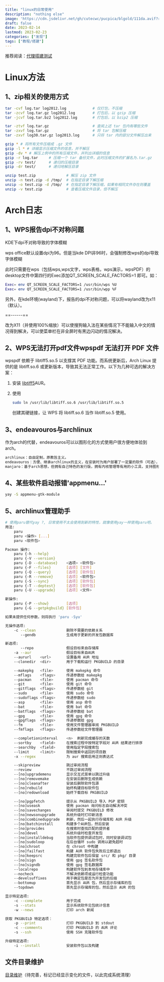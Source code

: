 ```yaml
---
title: "linux的日常使用"
description: "nothing else"
image: 'https://cdn.jsdelivr.net/gh/cutecwc/pucpica/blgold/111da.avif?raw=true'
draft: false
date: 2023-02-14
lastmod: 2023-02-23
categories: ["发现"]
tags: ["教程/搭建"]
---
```



推荐阅读：[代理搭建测试](https://github.com/cutecwc/Elaina/blob/main/content/posts/y23m2/V2Ray%3F.md)

# Linux方法

## 1、zip相关的使用方式


```bash
tar -cvf log.tar log2012.log            # 仅打包，不压缩
tar -zcvf log.tar.gz log2012.log        # 打包后，以 gzip 压缩
tar -jcvf log.tar.bz2 log2012.log       # 打包后，以 bzip2 压缩

tar -ztvf log.tar.gz                    # 查阅上述 tar 包内有哪些文件
tar -zxvf log.tar.gz                    # 将 tar 包解压缩
tar -zxvf log30.tar.gz log2013.log      # 只将 tar 内的部分文件解压出来
```

```bash
gzip * # 将所有文件压缩成 .gz 文件
gzip -l * # 详细显示压缩文件的信息，并不解压
gzip -dv * # 解压上例中的所有压缩文件，并列出详细的信息
gzip -r log.tar     # 压缩一个 tar 备份文件，此时压缩文件的扩展名为.tar.gz
gzip -rv test/      # 递归的压缩目录
gzip -dr test/      # 递归地解压目录
```

```bash
unzip test.zip              # 解压 zip 文件
unzip -n test.zip -d /tmp/  # 在指定目录下解压缩
unzip -o test.zip -d /tmp/  # 在指定目录下解压缩，如果有相同文件存在则覆盖
unzip -v test.zip           # 查看压缩文件目录，但不解压
```

# Arch日志

## 1、WPS报告dpi不对称问题

KDE下dpi不对称导致的字体模糊

wps office默认设置dpi为96。但是当kde DPI非96时，会强制修改wps的dpi导致字体模糊

此时只需要在wps（包括wps,wps文字，wps表格，wps演示，wpsPDF）的desktop文件中第四行的Exec添加QT_SCREEN_SCALE_FACTORS=1 即可。如：

```bash
Exec= env QT_SCREEN_SCALE_FACTORS=1 /usr/bin/wps %U
Exec= env QT_SCREEN_SCALE_FACTORS=1 /usr/bin/wpp %F
```

另外，在kde环境(wayland)下，报告的dpi不对称问题，可以将wayland改为x11（默认）。

==------==

改为X11（并使用100%缩放）可以使搜狗输入法在某些情况下不能输入中文的情况得到解决，可以使菜单栏在非全屏时有黑边闪动的情况解决。

## 2、WPS无法打开pdf文件wpspdf 无法打开 PDF 文件

wpspdf 依赖于 libtiff5.so.5 以支撑其 PDF 功能。而系统更新后，Arch Linux 提供的是 libtiff.so.6 或更新版本，导致其无法正常工作。以下为几种可选的解决方案：

1. 安装 [libtiff5](https://aur.archlinux.org/packages/libtiff5/)AUR。
2. 使用 

   ```bash
   sudo ln /usr/lib/libtiff.so.6 /usr/lib/libtiff.so.5
   ```

    创建其硬链接，让 WPS 将 libtiff.so.6 当作 libtiff.so.5 使用。

## 3、endeavouros与archlinux

作为arch的代替，endeavouros可以以图形化的方式使用户很方便地体验到arch。

```markdown
archlinux：自由定制，原教旨主义。
endeavouros：方便、继承archlinux的主义，在安装时为用户部署了一定量的软件（可选），支持图形化安装
manjaro：基于arch思想，但拥有自己特色的发行版，拥有内核管理等有用的小工具，支持图形化安装
```

## 4、某些软件启动报错'appmenu...'

```bash
yay -S appmenu-gtk-module
```

## 5、archlinux管理助手

```bash
# 使用paru替代yay ?, 日常使用不太会使用到新的特性，就像使用yay一样使用paru吧。
用法:
    paru
    paru <操作> [...]
    paru <软件包>

Pacman 操作:
    paru {-h --help}
    paru {-V --version}
    paru {-D --database}    <选项> <软件包>
    paru {-F --files}       [选项] [文件]
    paru {-Q --query}       [选项] [软件包]
    paru {-R --remove}      [选项] <软件包>
    paru {-S --sync}        [选项] [软件包]
    paru {-T --deptest}     [选项] [软件包]
    paru {-U --upgrade}     [选项] <文件>

新操作:
    paru {-P --show}        [选项]
    paru {-G --getpkgbuild} [软件包]

如果未提供任何参数，则将执行 'paru -Syu'

无操作选项:
    -c --clean              删除不需要的依赖关系
       --gendb              生成用于更新的开发包数据库

新选项:
       --repo               假设目标来自存储库
    -a --aur                假设目标来自AUR
    --aururl    <url>       设置备用 AUR 地址
    --clonedir  <dir>       用于下载和运行 PKGBUILD 的目录

    --makepkg   <file>      使用 makepkg 命令
    --mflags    <flags>     传递参数给 makepkg
    --pacman    <file>      使用 pacman 命令
    --git       <file>      使用 git 命令
    --gitflags  <flags>     传递参数给 git
    --sudo      <file>      使用 sudo 命令
    --sudoflags <flags>     传递参数给 sudo
    --asp       <file>      使用 asp 命令
    --bat       <file>      使用 bat 命令
    --batflags  <flags>     传递参数给 bat
    --gpg       <file>      使用 gpg 命令
    --gpgflags  <flags>     传递参数给 gpg
    --fm        <file>      使用文件管理器审阅 PKGBUILD
    --fmflags   <flags>     传递参数给文件管理器

    --completioninterval    <n>  刷新完成缓存的天数
    --sortby    <field>     在搜索过程中按特定字段对 AUR 结果进行排序
    --searchby  <field>     使用指定字段搜索包
    --limit     <limit>     限制搜索中返回的项目数
    -x --regex              为 aur 搜索启用正则表达式

    --skipreview            跳过审阅流程
    --review                不跳过审阅流程
    --[no]upgrademenu       显示交互式菜单以跳过升级
    --[no]removemake        在安装后删除生成依赖
    --[no]cleanafter        安装后删除软件包源
    --[no]rebuild           始终构建目标软件包
    --[no]redownload        始终下载目标 PKGBUILD

    --[no]pgpfetch          提示从 PKGBUILD 导入 PGP 密钥
    --[no]useask            使用 pacman 询问标志自动解决冲突
    --[no]savechanges       审阅时提交 PKGBUILD 修改
    --[no]newsonupgrade     系统升级时打印新消息
    --[no]combinedupgrade   刷新，然后一起执行存储库和 AUR 升级
    --[no]batchinstall      构建多个AUR包，然后安装
    --[no]provides          在搜索时查找匹配的提供者
    --[no]devel             系统升级时检查开发包
    --[no]installdebug      当软件包提供调试包时，同时安装调试包
    --[no]sudoloop          在后台循环 sudo 调用以避免超时
    --[no]chroot            在 chroot 中构建
    --[no]failfast          构建 AUR 软件包失败后立即退出
    --[no]keepsrc           构建完软件包后保留 src/ 和 pkg/ 目录
    --[no]sign              使用 gpg 签名软件包
    --[no]signdb            使用 gpg 签名数据库
    --localrepo             构建软件包到本地存储库中
    --nocheck               不解决依赖项或运行检查功能
    --develsuffixes         用于确定包是否为开发包的后缀
    --bottomup              首先显示 AUR 包，然后显示存储库的包
    --topdown               首先显示存储库的包，然后显示 AUR 的包

显示特定选项:
    -c --complete           用于完成
    -s --stats              显示系统软件见包统计信息
    -w --news               打印 arch 新闻

获取 PKGBUILD 特定选项：
    -p --print              打印 PKGBUILD 到 stdout
    -c --comments           打印 PKGBUILD 的 AUR 评论
    -s --ssh                使用 SSH 克隆软件包

升级特定选项:
    -i --install            安装软件包以及构建

```

## 文件目录维护

[目录维护](https://cdn.jsdelivr.net/gh/cutecwc/pucpica/y23m4/filePather.py)（待完善，标记已经显示变化的文件，以此完成系统清理）

